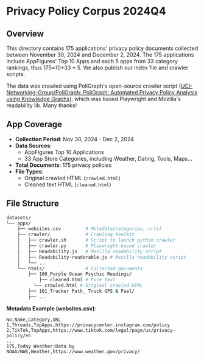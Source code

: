 # Privacy Policy Corpus 2024Q4

## Overview
This directory contains 175 applications' privacy policy documents collected between November 30, 2024 and December 2, 2024.  The 175 applications include AppFigures' Top 10 Apps and each 5 apps from 33 category rankings, thus 175=10+33 * 5. We also publish our index file and crawler scripts.

The data was crawled using PoliGraph's open-source crawler script ([UCI-Networking-Group/PoliGraph: PoliGraph: Automated Privacy Policy Analysis using Knowledge Graphs](https://github.com/UCI-Networking-Group/PoliGraph)), which was based Playwright and Mozilla's readability lib. Many thanks! 

## App Coverage
- **Collection Period**: Nov 30, 2024 - Dec 2, 2024
- **Data Sources**: 
  - AppFigures Top 10 Applications
  - 33 App Store Categories, including Weather, Dating, Tools, Maps...
- **Total Documents**: 175 privacy policies
- **File Types**:
  - Original crawled HTML (`crawled.html`)
  - Cleaned text HTML (`cleaned.html`)

## File Structure
```bash
datasets/
└── apps/
    ├── websites.csv         # Metadata(categories, urls)
    ├── crawler/             # Crawling toolkit
    │   ├── crawler.sh       # Script to launch python crawler
    │   ├── crawler.py       # Playwright-based crawler
    │   ├── Readability.js   # Mozilla readability script
    │   ├── Readability-readerable.js # Mozilla readability script
    │   └── ...
    └── htmls/               # Collected documents
        ├── 100_Purple Ocean Psychic Readings/
        	├── cleaned.html # Pure text
          └── crawled.html # Original crawled HTML
        ├── 101_Trucker Path_ Truck GPS & Fuel/
        ├── ... 
```

**Metadata Example (websites.csv)**:

```csv
No,Name,Category,URL
1,Threads,TopApps,https://privacycenter.instagram.com/policy
2,TikTok,TopApps,https://www.tiktok.com/legal/page/us/privacy-policy/en
...
175,Today Weather:Data by NOAA/NWS,Weather,https://www.weather.gov/privacy/
```